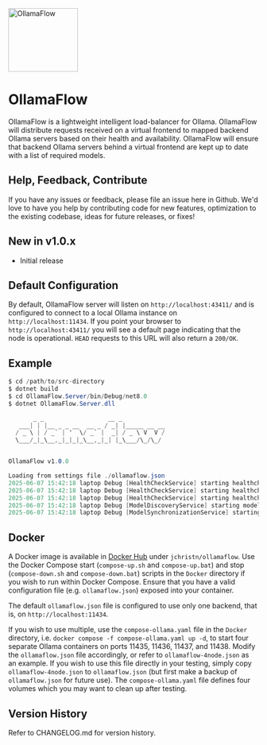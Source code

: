 <img src="https://github.com/jchristn/ollamaflow/blob/main/assets/icon.png?raw=true" width="140" height="128" alt="OllamaFlow">

# OllamaFlow

OllamaFlow is a lightweight intelligent load-balancer for Ollama.  OllamaFlow will distribute requests received on a virtual frontend to mapped backend Ollama servers based on their health and availability.  OllamaFlow will ensure that backend Ollama servers behind a virtual frontend are kept up to date with a list of required models.

## Help, Feedback, Contribute

If you have any issues or feedback, please file an issue here in Github. We'd love to have you help by contributing code for new features, optimization to the existing codebase, ideas for future releases, or fixes!

## New in v1.0.x

- Initial release

## Default Configuration

By default, OllamaFlow server will listen on `http://localhost:43411/` and is configured to connect to a local Ollama instance on `http://localhost:11434`.  If you point your browser to `http://localhost:43411/` you will see a default page indicating that the node is operational.  `HEAD` requests to this URL will also return a `200/OK`.

## Example

```csharp
$ cd /path/to/src-directory
$ dotnet build
$ cd OllamaFlow.Server/bin/Debug/net8.0
$ dotnet OllamaFlow.Server.dll

       _ _                  __ _
   ___| | |__ _ _ __  __ _ / _| |_____ __ __
  / _ \ | / _` | '  \/ _` |  _| / _ \ V  V /
  \___/_|_\__,_|_|_|_\__,_|_| |_\___/\_/\_/


OllamaFlow v1.0.0

Loading from settings file ./ollamaflow.json
2025-06-07 15:42:18 laptop Debug [HealthCheckService] starting healthcheck task for backend backend2 backend2 localhost:11436
2025-06-07 15:42:18 laptop Debug [HealthCheckService] starting healthcheck task for backend backend4 backend4 localhost:11438
2025-06-07 15:42:18 laptop Debug [HealthCheckService] starting healthcheck task for backend backend1 backend1 localhost:11435
2025-06-07 15:42:18 laptop Debug [ModelDiscoveryService] starting model discovery task for backend backend1 backend1 localhost:11435
2025-06-07 15:42:18 laptop Debug [ModelSynchronizationService] starting model synchronization task for backend backend3 backend3 localhost:11437
```

## Docker

A Docker image is available in [Docker Hub](https://hub.docker.com/r/jchristn/ollamaflow) under `jchristn/ollamaflow`.  Use the Docker Compose start (`compose-up.sh` and `compose-up.bat`) and stop (`compose-down.sh` and `compose-down.bat`) scripts in the `Docker` directory if you wish to run within Docker Compose.  Ensure that you have a valid configuration file (e.g. `ollamaflow.json`) exposed into your container.

The default `ollamaflow.json` file is configured to use only one backend, that is, on `http://localhost:11434`. 

If you wish to use multiple, use the `compose-ollama.yaml` file in the `Docker` directory, i.e. `docker compose -f compose-ollama.yaml up -d`, to start four separate Ollama containers on ports 11435, 11436, 11437, and 11438.  Modify the `ollamaflow.json` file accordingly, or refer to `ollamaflow-4node.json` as an example.  If you wish to use this file directly in your testing, simply copy `ollamaflow-4node.json` to `ollamaflow.json` (but first make a backup of `ollamaflow.json` for future use).  The `compose-ollama.yaml` file defines four volumes which you may want to clean up after testing.

## Version History

Refer to CHANGELOG.md for version history.
